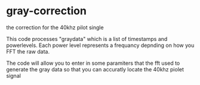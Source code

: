 # gray-correction
the correction for the 40khz pilot single

This code processes "graydata" which is a list of timestamps and powerlevels.  Each power level represents a frequancy depnding on how you FFT the raw data.

The code will allow you to enter in some paramiters that the fft used to generate the gray data so that you can accuratly locate the 40khz piolet signal
